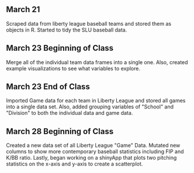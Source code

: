 ## March 21

Scraped data from liberty league baseball teams and stored them as objects in R. Started to tidy the SLU baseball data.

## March 23 Beginning of Class

Merge all of the individual team data frames into a single one. Also, created example visualizations to see what variables to explore.

## March 23 End of Class

Imported Game data for each team in Liberty League and stored all games into a single data set. Also, added grouping variables of "School" and "Division" to both the individual data and game data.

## March 28 Beginning of Class

Created a new data set of all Liberty League "Game" Data. Mutated new columns to show more contemporary baseball statistics including FIP and K/BB ratio. Lastly, began working on a shinyApp that plots two pitching statistics on the x-axis and y-axis to create a scatterplot.